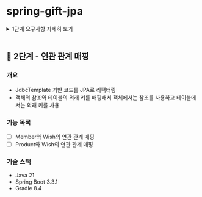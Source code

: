 # spring-gift-jpa

<details>
<summary>1단계 요구사항 자세히 보기</summary>

## 🚀 1단계 - 엔티티 매핑

### 개요
- JdbcTemplate 기반 코드를 JPA로 리팩터링
- @DataJpaTest를 이용한 학습 테스트

### 기능 목록
- [X] Member 엔티티 매핑
- [X] Product 엔티티 매핑
- [X] Wish 엔티티 매핑

</details>
<br>

## 🚀 2단계 - 연관 관계 매핑

### 개요
- JdbcTemplate 기반 코드를 JPA로 리팩터링
- 객체의 참조와 테이블의 외래 키를 매핑해서 객체에서는 참조를 사용하고 테이블에서는 외래 키를 사용

### 기능 목록
- [ ] Member와 Wish의 연관 관계 매핑
- [ ] Product와 Wish의 연관 관계 매핑

### 기술 스택
- Java 21
- Spring Boot 3.3.1
- Gradle 8.4
